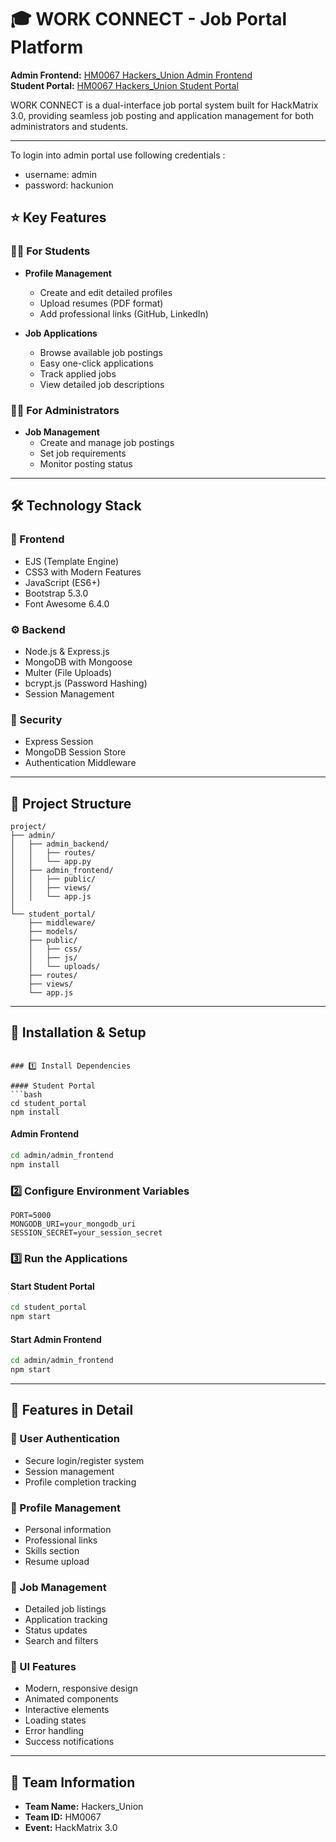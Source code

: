 # 🎓 WORK CONNECT - Job Portal Platform

**Admin Frontend:** [HM0067 Hackers_Union Admin Frontend](https://hm0067-hackers-union-admin-frontend-9efk.onrender.com)  
**Student Portal:** [HM0067 Hackers_Union Student Portal](https://hm0067-hackers-union.onrender.com)

WORK CONNECT is a dual-interface job portal system built for HackMatrix 3.0, providing seamless job posting and application management for both administrators and students.

---
To login into admin portal use following credentials :
- username: admin
- password: hackunion

## ⭐ Key Features

### 👨‍🎓 For Students
- **Profile Management**
  - Create and edit detailed profiles
  - Upload resumes (PDF format)
  - Add professional links (GitHub, LinkedIn)

- **Job Applications**
  - Browse available job postings
  - Easy one-click applications
  - Track applied jobs
  - View detailed job descriptions

### 👨‍💼 For Administrators
- **Job Management**
  - Create and manage job postings
  - Set job requirements
  - Monitor posting status

---

## 🛠️ Technology Stack

### 🎨 Frontend
- EJS (Template Engine)
- CSS3 with Modern Features
- JavaScript (ES6+)
- Bootstrap 5.3.0
- Font Awesome 6.4.0

### ⚙️ Backend
- Node.js & Express.js
- MongoDB with Mongoose
- Multer (File Uploads)
- bcrypt.js (Password Hashing)
- Session Management

### 🔐 Security
- Express Session
- MongoDB Session Store
- Authentication Middleware

---

## 📁 Project Structure
```
project/
├── admin/
│   ├── admin_backend/
│   │   ├── routes/
│   │   └── app.py
│   ├── admin_frontend/
│   │   ├── public/
│   │   ├── views/
│   │   └── app.js
│
└── student_portal/
    ├── middleware/
    ├── models/
    ├── public/
    │   ├── css/
    │   ├── js/
    │   └── uploads/
    ├── routes/
    ├── views/
    └── app.js
```

---

## 🚀 Installation & Setup
```

### 1️⃣ Install Dependencies

#### Student Portal
```bash
cd student_portal
npm install
```

#### Admin Frontend
```bash
cd admin/admin_frontend
npm install
```

### 2️⃣ Configure Environment Variables
```
PORT=5000
MONGODB_URI=your_mongodb_uri
SESSION_SECRET=your_session_secret
```

### 3️⃣ Run the Applications

#### Start Student Portal
```bash
cd student_portal
npm start
```

#### Start Admin Frontend
```bash
cd admin/admin_frontend
npm start
```

---

## 💫 Features in Detail

### 🔑 User Authentication
- Secure login/register system
- Session management
- Profile completion tracking

### 👤 Profile Management
- Personal information
- Professional links
- Skills section
- Resume upload

### 📄 Job Management
- Detailed job listings
- Application tracking
- Status updates
- Search and filters

### 🎨 UI Features
- Modern, responsive design
- Animated components
- Interactive elements
- Loading states
- Error handling
- Success notifications

---

## 👥 Team Information
- **Team Name:** Hackers_Union
- **Team ID:** HM0067
- **Event:** HackMatrix 3.0
